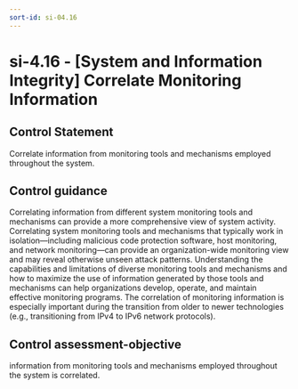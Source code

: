 ```yaml
---
sort-id: si-04.16
---
```


# si-4.16 - \[System and Information Integrity\] Correlate Monitoring Information

## Control Statement

Correlate information from monitoring tools and mechanisms employed throughout the system.

## Control guidance

Correlating information from different system monitoring tools and mechanisms can provide a more comprehensive view of system activity. Correlating system monitoring tools and mechanisms that typically work in isolation—including malicious code protection software, host monitoring, and network monitoring—can provide an organization-wide monitoring view and may reveal otherwise unseen attack patterns. Understanding the capabilities and limitations of diverse monitoring tools and mechanisms and how to maximize the use of information generated by those tools and mechanisms can help organizations develop, operate, and maintain effective monitoring programs. The correlation of monitoring information is especially important during the transition from older to newer technologies (e.g., transitioning from IPv4 to IPv6 network protocols).

## Control assessment-objective

information from monitoring tools and mechanisms employed throughout the system is correlated.
